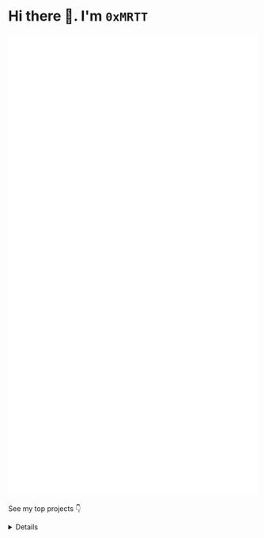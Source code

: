 # Hi there 👋. I'm `0xMRTT`

![](./github-metrics.svg)

See my top projects 👇

<details>

<a rel="me" href="https://fosstodon.org/@0xMRTT">Mastodon</a>

</details>
